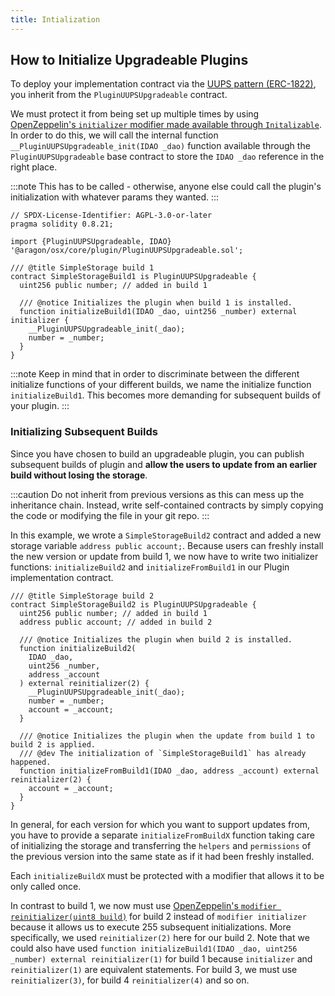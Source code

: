 ```yaml
---
title: Intialization
---
```


## How to Initialize Upgradeable Plugins

To deploy your implementation contract via the [UUPS pattern (ERC-1822)](https://eips.ethereum.org/EIPS/eip-1822), you inherit from the `PluginUUPSUpgradeable` contract.

We must protect it from being set up multiple times by using [OpenZeppelin's `initializer` modifier made available through `Initalizable`](https://docs.openzeppelin.com/contracts/4.x/api/proxy#Initializable). In order to do this, we will call the internal function `__PluginUUPSUpgradeable_init(IDAO _dao)` function available through the `PluginUUPSUpgradeable` base contract to store the `IDAO _dao` reference in the right place.

:::note
This has to be called - otherwise, anyone else could call the plugin's initialization with whatever params they wanted.
:::

```solidity
// SPDX-License-Identifier: AGPL-3.0-or-later
pragma solidity 0.8.21;

import {PluginUUPSUpgradeable, IDAO} '@aragon/osx/core/plugin/PluginUUPSUpgradeable.sol';

/// @title SimpleStorage build 1
contract SimpleStorageBuild1 is PluginUUPSUpgradeable {
  uint256 public number; // added in build 1

  /// @notice Initializes the plugin when build 1 is installed.
  function initializeBuild1(IDAO _dao, uint256 _number) external initializer {
    __PluginUUPSUpgradeable_init(_dao);
    number = _number;
  }
}
```

:::note
Keep in mind that in order to discriminate between the different initialize functions of your different builds, we name the initialize function `initializeBuild1`. This becomes more demanding for subsequent builds of your plugin.
:::

### Initializing Subsequent Builds

Since you have chosen to build an upgradeable plugin, you can publish subsequent builds of plugin and **allow the users to update from an earlier build without losing the storage**.

:::caution
Do not inherit from previous versions as this can mess up the inheritance chain. Instead, write self-contained contracts by simply copying the code or modifying the file in your git repo.
:::

In this example, we wrote a `SimpleStorageBuild2` contract and added a new storage variable `address public account;`. Because users can freshly install the new version or update from build 1, we now have to write two initializer functions: `initializeBuild2` and `initializeFromBuild1` in our Plugin implementation contract.

```solidity
/// @title SimpleStorage build 2
contract SimpleStorageBuild2 is PluginUUPSUpgradeable {
  uint256 public number; // added in build 1
  address public account; // added in build 2

  /// @notice Initializes the plugin when build 2 is installed.
  function initializeBuild2(
    IDAO _dao,
    uint256 _number,
    address _account
  ) external reinitializer(2) {
    __PluginUUPSUpgradeable_init(_dao);
    number = _number;
    account = _account;
  }

  /// @notice Initializes the plugin when the update from build 1 to build 2 is applied.
  /// @dev The initialization of `SimpleStorageBuild1` has already happened.
  function initializeFromBuild1(IDAO _dao, address _account) external reinitializer(2) {
    account = _account;
  }
}
```

In general, for each version for which you want to support updates from, you have to provide a separate `initializeFromBuildX` function taking care of initializing the storage and transferring the `helpers` and `permissions` of the previous version into the same state as if it had been freshly installed.

Each `initializeBuildX` must be protected with a modifier that allows it to be only called once.

In contrast to build 1, we now must use [OpenZeppelin's `modifier reinitializer(uint8 build)`](https://docs.openzeppelin.com/contracts/4.x/api/proxy#Initializable-reinitializer-uint8-) for build 2 instead of `modifier initializer` because it allows us to execute 255 subsequent initializations. More specifically, we used `reinitializer(2)` here for our build 2. Note that we could also have used `function initializeBuild1(IDAO _dao, uint256 _number) external reinitializer(1)` for build 1 because `initializer` and `reinitializer(1)` are equivalent statements. For build 3, we must use `reinitializer(3)`, for build 4 `reinitializer(4)` and so on.
